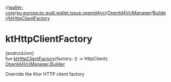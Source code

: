 //[wallet-core](../../../../index.md)/[eu.europa.ec.eudi.wallet.issue.openid4vci](../../index.md)/[OpenId4VciManager](../index.md)/[Builder](index.md)/[ktHttpClientFactory](kt-http-client-factory.md)

# ktHttpClientFactory

[androidJvm]\
fun [ktHttpClientFactory](kt-http-client-factory.md)(factory: () -&gt;
HttpClient): [OpenId4VciManager.Builder](index.md)

Override the Ktor HTTP client factory
